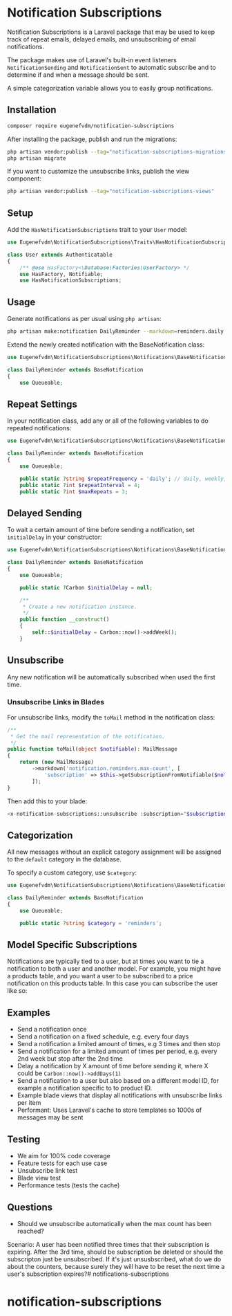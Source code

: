 # Notification Subscriptions

Notification Subscriptions is a Laravel package that may be used to keep track of repeat emails, delayed emails, and unsubscribing of email notifications.

The package makes use of Laravel's built-in event listeners `NotificationSending` and `NotificationSent` to automatic subscribe and to determine if and when a message should be sent.

A simple categorization variable allows you to easily group notifications.

## Installation

```bash
composer require eugenefvdm/notification-subscriptions
```

After installing the package, publish and run the migrations:

```bash
php artisan vendor:publish --tag="notification-subscriptions-migrations"
php artisan migrate
```

If you want to customize the unsubscribe links, publish the view component:

```bash
php artisan vendor:publish --tag="notification-subscriptions-views"
```

## Setup

Add the `HasNotificationSubscriptions` trait to your `User` model:

```php
use Eugenefvdm\NotificationSubscriptions\Traits\HasNotificationSubscriptions;

class User extends Authenticatable
{
    /** @use HasFactory<\Database\Factories\UserFactory> */
    use HasFactory, Notifiable;
    use HasNotificationSubscriptions;
```


## Usage

Generate notifications as per usual using `php artisan`:

```bash
php artisan make:notification DailyReminder --markdown=reminders.daily
```

Extend the newly created notification with the BaseNotification class:

```php
use Eugenefvdm\NotificationSubscriptions\Notifications\BaseNotification;

class DailyReminder extends BaseNotification
{
    use Queueable;
```

## Repeat Settings

In your notification class, add any or all of the following variables to do repeated notifications:

```php
use Eugenefvdm\NotificationSubscriptions\Notifications\BaseNotification;

class DailyReminder extends BaseNotification
{
    use Queueable;

    public static ?string $repeatFrequency = 'daily'; // daily, weekly, monthly, yearly
    public static ?int $repeatInterval = 4;
    public static ?int $maxRepeats = 3;
```

## Delayed Sending

To wait a certain amount of time before sending a notification, set `initialDelay` in your constructor:

```php
use Eugenefvdm\NotificationSubscriptions\Notifications\BaseNotification;

class DailyReminder extends BaseNotification
{
    use Queueable;

    public static ?Carbon $initialDelay = null;

    /**
     * Create a new notification instance.
     */
    public function __construct()
    {        
        self::$initialDelay = Carbon::now()->addWeek();
    }
```

## Unsubscribe

Any new notification will be automatically subscribed when used the first time.

### Unsubscribe Links in Blades

For unsubscribe links, modify the `toMail` method in the notification class:

```php
/**
 * Get the mail representation of the notification.
 */
public function toMail(object $notifiable): MailMessage
{
    return (new MailMessage)
        ->markdown('notification.reminders.max-count', [
            'subscription' => $this->getSubscriptionFromNotifiable($notifiable)
        ]);
}
```

Then add this to your blade:

```php
<x-notification-subscriptions::unsubscribe :subscription="$subscription" />
```

## Categorization

All new messages without an explicit category assignment will be assigned to the `default` category in the database.

To specify a custom category, use `$category`:

```php
use Eugenefvdm\NotificationSubscriptions\Notifications\BaseNotification;

class DailyReminder extends BaseNotification
{
    use Queueable;

    public static ?string $category = 'reminders';
```

## Model Specific Subscriptions

Notifications are typically tied to a user, but at times you want to tie a notification to both a user and another model. For example, you might have a products table, and you want a user to be subscribed to a price notification on this products table. In this case you can subscribe the user like so:



## Examples

- Send a notification once
- Send a notification on a fixed schedule, e.g. every four days
- Send a notification a limited amount of times, e.g 3 times and then stop
- Send a notification for a limited amount of times per period, e.g. every 2nd week but stop after the 2nd time
- Delay a notification by X amount of time before sending it, where X could be `Carbon::now()->addDays(1)`
- Send a notification to a user but also based on a different model ID, for example a notification specific to to product ID.
- Example blade views that display all notifications with unsubscribe links per item
- Performant: Uses Laravel's cache to store templates so 1000s of messages may be sent

## Testing

- We aim for 100% code coverage
- Feature tests for each use case
- Unsubscribe link test
- Blade view test
- Performance tests (tests the cache)

## Questions

- Should we unsubscribe automatically when the max count has been reached?

Scenario: A user has been notified three times that their subscription is expiring. After the 3rd time, should be subscription be deleted or should the subscripton just be unsubscribed. If it's just unsusbscribed, what do we do about the counters, because surely they will have to be reset the next time a user's subscription expires?# notifications-subscriptions
# notification-subscriptions
